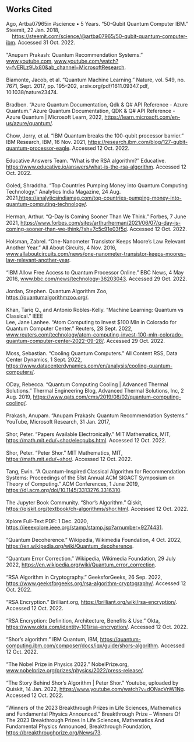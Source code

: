 
## Works Cited

Ago, Artba07965in #science • 5 Years. “50-Qubit Quantum Computer IBM.” Steemit, 22 Jan. 2018, <br>&nbsp;&nbsp;&nbsp;&nbsp;https://steemit.com/science/@artba07965/50-qubit-quantum-computer-ibm. Accessed 31 Oct. 2022.
<br><br>
"Anupam Prakash: Quantum Recommendation Systems.” www.youtube.com, www.youtube.com/watch?v=fvERLz9Ux80&ab_channel=MicrosoftResearch.
<br><br>
Biamonte, Jacob, et al. “Quantum Machine Learning.” Nature, vol. 549, no. 7671, Sept. 2017, pp. 195–202, arxiv.org/pdf/1611.09347.pdf, 10.1038/nature23474.
<br><br>
Bradben. “Azure Quantum Documentation, Qdk & Q# API Reference - Azure Quantum.” Azure Quantum Documentation, QDK & Q# API Reference - Azure Quantum | Microsoft Learn, 2022, https://learn.microsoft.com/en-us/azure/quantum/. 
<br><br>
Chow, Jerry, et al. “IBM Quantum breaks the 100-qubit processor barrier.” IBM Research, IBM, 16 Nov. 2021, https://research.ibm.com/blog/127-qubit-quantum-processor-eagle. Accessed 12 Oct. 2022. 
<br><br>
Educative Answers Team. “What is the RSA algorithm?”  Educative. https://www.educative.io/answers/what-is-the-rsa-algorithm. Accessed 12 Oct. 2022. 
<br><br>
Goled, Shraddha. “Top Countries Pumping Money into Quantum Computing Technology.” Analytics India Magazine, 24 Aug. 2021,https://analyticsindiamag.com/top-countries-pumping-money-into-quantum-computing-technology/. 
<br><br>
Herman, Arthur. “Q-Day Is Coming Sooner Than We Think.” Forbes, 7 June 2021, https://www.forbes.com/sites/arthurherman/2021/06/07/q-day-is-coming-sooner-than-we-think/?sh=7c5c91e03f5d. Accessed 12 Oct. 2022.
<br><br>
Holsman, Zabrel. “One-Nanometer Transistor Keeps Moore’s Law Relevant Another Year.” All About Circuits, 4 Nov. 2016, www.allaboutcircuits.com/news/one-nanometer-transistor-keeps-moores-law-relevant-another-year.
<br><br>
“IBM Allow Free Access to Quantum Processor Online.” BBC News, 4 May 2016, www.bbc.com/news/technology-36203043. Accessed 29 Oct. 2022.
<br><br>
Jordan, Stephen. Quantum Algorithm Zoo, https://quantumalgorithmzoo.org/.
<br><br>
Khan, Tariq Q., and Antonio Robles-Kelly. “Machine Learning: Quantum vs Classical.” IEEE
<br>Lee, Jane Lanhee. “Atom Computing to Invest $100 Mln in Colorado for Quantum Computer Center.” Reuters, 28 Sept. 2022, www.reuters.com/technology/atom-computing-invest-100-mln-colorado-quantum-computer-center-2022-09-28/. Accessed 29 Oct. 2022.
<br><br>
Moss, Sebastian. “Cooling Quantum Computers.” All Content RSS, Data Center Dynamics, 1 Sept. 2022, https://www.datacenterdynamics.com/en/analysis/cooling-quantum-computers/.
<br><br>
ODay, Rebecca. “Quantum Computing Cooling | Advanced Thermal Solutions.” Thermal Engineering Blog, Advanced Thermal Solutions, Inc, 2 Aug. 2019, https://www.qats.com/cms/2019/08/02/quantum-computing-cooling/.
<br><br>
Prakash, Anupam. “Anupam Prakash: Quantum Recommendation Systems.” YouTube, Microsoft Research, 31 Jan. 2017,
<br><br>
Shor, Peter. “Papers Available Electronically.” MIT Mathematics, MIT, https://math.mit.edu/~shor/elecpubs.html. Accessed 12 Oct. 2022.
<br><br>
Shor, Peter. “Peter Shor.” MIT Mathematics, MIT, https://math.mit.edu/~shor/. Accessed 12 Oct. 2022.
<br><br>
Tang, Ewin. “A Quantum-Inspired Classical Algorithm for Recommendation Systems: Proceedings of the 51st Annual ACM SIGACT Symposium on Theory of Computing.” ACM Conferences, 1 June 2019, https://dl.acm.org/doi/10.1145/3313276.3316310. 
<br><br>
The Jupyter Book Community. “Shor’s Algorithm.” Qiskit, https://qiskit.org/textbook/ch-algorithms/shor.html. Accessed 12 Oct. 2022.
<br><br>
Xplore Full-Text PDF: 1 Dec. 2020, https://ieeexplore.ieee.org/stamp/stamp.jsp?arnumber=9274431. ‌
<br><br>
“Quantum Decoherence.” Wikipedia, Wikimedia Foundation, 4 Oct. 2022, https://en.wikipedia.org/wiki/Quantum_decoherence.
<br><br>
“Quantum Error Correction.” Wikipedia, Wikimedia Foundation, 29 July 2022, https://en.wikipedia.org/wiki/Quantum_error_correction.
<br><br>
“RSA Algorithm in Cryptography.” GeeksforGeeks, 26 Sep. 2022, https://www.geeksforgeeks.org/rsa-algorithm-cryptography/. Accessed 12 Oct. 2022.
<br><br>
“RSA Encryption.” Brilliant.org, https://brilliant.org/wiki/rsa-encryption/. Accessed 12 Oct. 2022.
<br><br>
“RSA Encryption: Definition, Architecture, Benefits & Use.” Okta, https://www.okta.com/identity-101/rsa-encryption/. Accessed 12 Oct. 2022.
<br><br>
“Shor’s algorithm.” IBM Quantum, IBM, https://quantum-computing.ibm.com/composer/docs/iqx/guide/shors-algorithm. Accessed 12 Oct. 2022.
<br><br>
“The Nobel Prize in Physics 2022.” NobelPrize.org, www.nobelprize.org/prizes/physics/2022/press-release/.
<br><br>
“The Story Behind Shor’s Algorithm | Peter Shor.” Youtube, uploaded by Quiskit, 14 Jan. 2022, https://www.youtube.com/watch?v=dONacVnW1Ng. Accessed 12 Oct. 2022.
<br><br>
“Winners of the 2023 Breakthrough Prizes in Life Sciences, Mathematics and Fundamental Physics Announced.” Breakthrough Prize – Winners Of The 2023 Breakthrough Prizes In Life Sciences, Mathematics And Fundamental Physics Announced, Breakthrough
Foundation, https://breakthroughprize.org/News/73. 
